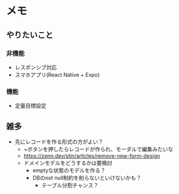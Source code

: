 # メモ

## やりたいこと

### 非機能

- レスポンシブ対応
- スマホアプリ(React Native + Expo)

### 機能

- 定量目標設定

## 雑多

- 先にレコードを作る形式の方がよい？
  - +ボタンを押したらレコードが作られ、モーダルで編集みたいな
  - https://zenn.dev/stin/articles/remove-new-form-design
  - ドメインモデルをどうするかは要検討
    - emptyな状態のモデルを作る？
    - DBのnot null制約を削らないといけないかも？
      - テーブル分割チャンス？
